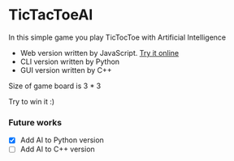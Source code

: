 # TicTacToeAI

In this simple game you play TicTocToe with Artificial Intelligence
- Web version written by JavaScript. [Try it online](https://sajjadaemmi.github.io/TicTacToeAI/JS_TicTacToe)
- CLI version written by Python
- GUI version written by C++

Size of game board is 3 * 3

Try to win it :)

### Future works
- [x] Add AI to Python version
- [ ] Add AI to C++ version
